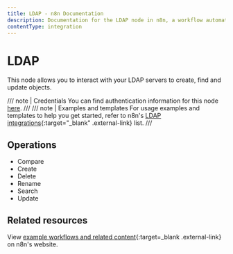 ```yaml
---
title: LDAP - n8n Documentation
description: Documentation for the LDAP node in n8n, a workflow automation platform. Includes guidance on usage, and links to examples.
contentType: integration
---
```


# LDAP

This node allows you to interact with your LDAP servers to create, find and update objects.

/// note | Credentials
You can find authentication information for this node [here](/integrations/builtin/credentials/ldap/).
///
/// note | Examples and templates
For usage examples and templates to help you get started, refer to n8n's [LDAP integrations](https://n8n.io/integrations/ldap/){:target="_blank" .external-link} list.
///
## Operations

* Compare
* Create
* Delete
* Rename
* Search
* Update

## Related resources

View [example workflows and related content](https://n8n.io/integrations/ldap/){:target=_blank .external-link} on n8n's website.
